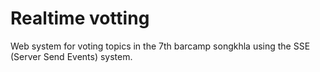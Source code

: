 # Realtime votting
Web system for voting topics in the 7th barcamp songkhla using the SSE (Server Send Events) system.


